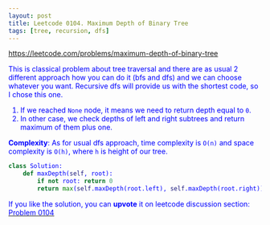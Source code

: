 ```yaml
---
layout: post
title: Leetcode 0104. Maximum Depth of Binary Tree
tags: [tree, recursion, dfs]
---
```


<a href="https://leetcode.com/problems/maximum-depth-of-binary-tree"> <font color = blue>https://leetcode.com/problems/maximum-depth-of-binary-tree

This is classical problem about tree traversal and there are as usual 2 different approach how you can do it (bfs and dfs) and we can choose whatever you want. Recursive dfs will provide us with the shortest code, so I chose this one.

1. If we reached `None` node, it means we need to return depth equal to `0`.
2. In other case, we check depths of left and right subtrees and return maximum of them plus one.


**Complexity**: As for usual dfs approach, time complexity is `O(n)` and space complexity is `O(h)`, where `h` is height of our tree.

```python
class Solution:
    def maxDepth(self, root):
        if not root: return 0
        return max(self.maxDepth(root.left), self.maxDepth(root.right)) + 1
```

If you like the solution, you can **upvote** it on leetcode discussion section:<a href="https://leetcode.com/problems/maximum-depth-of-binary-tree/discuss/955641/python-2-lines-dfs-explained"> <font color = blue>Problem 0104
